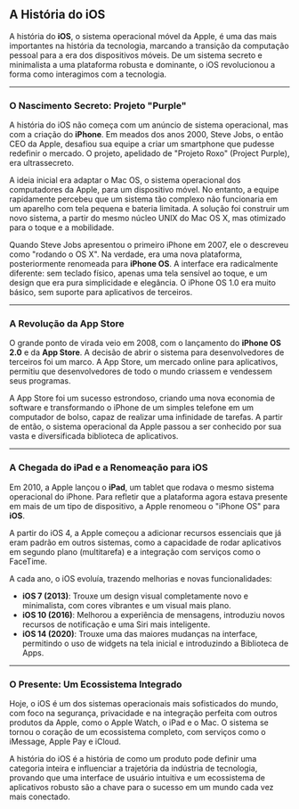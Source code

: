 ## A História do iOS

A história do **iOS**, o sistema operacional móvel da Apple, é uma das mais importantes na história da tecnologia, marcando a transição da computação pessoal para a era dos dispositivos móveis. De um sistema secreto e minimalista a uma plataforma robusta e dominante, o iOS revolucionou a forma como interagimos com a tecnologia.

---

### O Nascimento Secreto: Projeto "Purple"

A história do iOS não começa com um anúncio de sistema operacional, mas com a criação do **iPhone**. Em meados dos anos 2000, Steve Jobs, o então CEO da Apple, desafiou sua equipe a criar um smartphone que pudesse redefinir o mercado. O projeto, apelidado de "Projeto Roxo" (Project Purple), era ultrassecreto.

A ideia inicial era adaptar o Mac OS, o sistema operacional dos computadores da Apple, para um dispositivo móvel. No entanto, a equipe rapidamente percebeu que um sistema tão complexo não funcionaria em um aparelho com tela pequena e bateria limitada. A solução foi construir um novo sistema, a partir do mesmo núcleo UNIX do Mac OS X, mas otimizado para o toque e a mobilidade.

Quando Steve Jobs apresentou o primeiro iPhone em 2007, ele o descreveu como "rodando o OS X". Na verdade, era uma nova plataforma, posteriormente renomeada para **iPhone OS**. A interface era radicalmente diferente: sem teclado físico, apenas uma tela sensível ao toque, e um design que era pura simplicidade e elegância. O iPhone OS 1.0 era muito básico, sem suporte para aplicativos de terceiros.

---

### A Revolução da App Store

O grande ponto de virada veio em 2008, com o lançamento do **iPhone OS 2.0** e da **App Store**. A decisão de abrir o sistema para desenvolvedores de terceiros foi um marco. A App Store, um mercado online para aplicativos, permitiu que desenvolvedores de todo o mundo criassem e vendessem seus programas.

A App Store foi um sucesso estrondoso, criando uma nova economia de software e transformando o iPhone de um simples telefone em um computador de bolso, capaz de realizar uma infinidade de tarefas. A partir de então, o sistema operacional da Apple passou a ser conhecido por sua vasta e diversificada biblioteca de aplicativos.

---

### A Chegada do iPad e a Renomeação para iOS

Em 2010, a Apple lançou o **iPad**, um tablet que rodava o mesmo sistema operacional do iPhone. Para refletir que a plataforma agora estava presente em mais de um tipo de dispositivo, a Apple renomeou o "iPhone OS" para **iOS**.

A partir do iOS 4, a Apple começou a adicionar recursos essenciais que já eram padrão em outros sistemas, como a capacidade de rodar aplicativos em segundo plano (multitarefa) e a integração com serviços como o FaceTime.

A cada ano, o iOS evoluía, trazendo melhorias e novas funcionalidades:
* **iOS 7 (2013)**: Trouxe um design visual completamente novo e minimalista, com cores vibrantes e um visual mais plano.
* **iOS 10 (2016)**: Melhorou a experiência de mensagens, introduziu novos recursos de notificação e uma Siri mais inteligente.
* **iOS 14 (2020)**: Trouxe uma das maiores mudanças na interface, permitindo o uso de widgets na tela inicial e introduzindo a Biblioteca de Apps.

---

### O Presente: Um Ecossistema Integrado

Hoje, o iOS é um dos sistemas operacionais mais sofisticados do mundo, com foco na segurança, privacidade e na integração perfeita com outros produtos da Apple, como o Apple Watch, o iPad e o Mac. O sistema se tornou o coração de um ecossistema completo, com serviços como o iMessage, Apple Pay e iCloud.

A história do iOS é a história de como um produto pode definir uma categoria inteira e influenciar a trajetória da indústria de tecnologia, provando que uma interface de usuário intuitiva e um ecossistema de aplicativos robusto são a chave para o sucesso em um mundo cada vez mais conectado.
